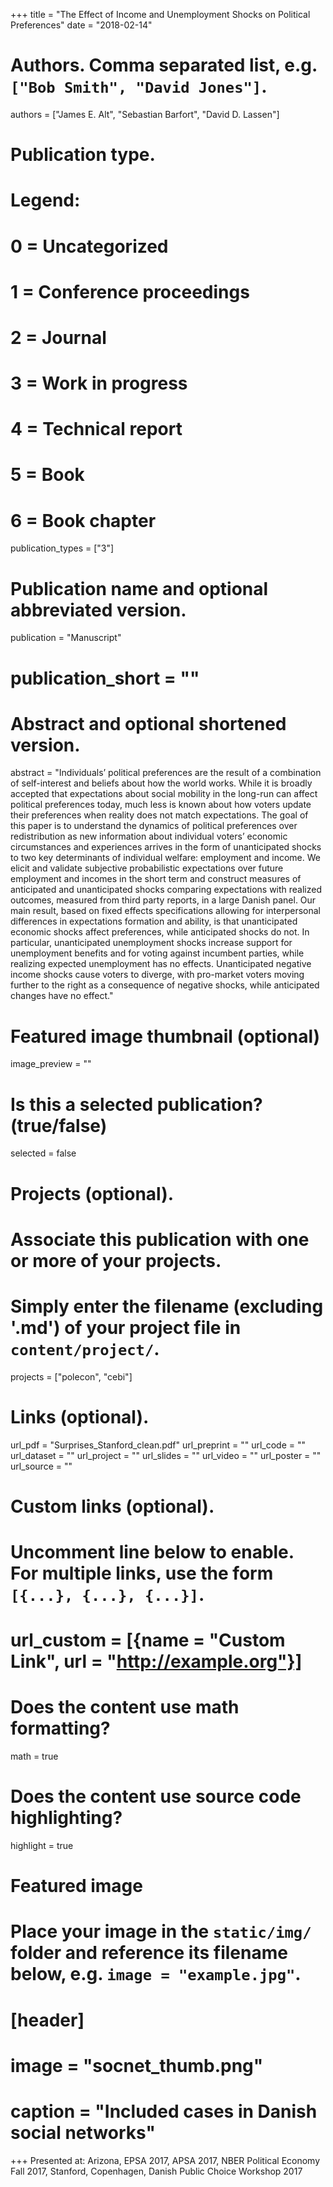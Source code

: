 +++
title = "The Effect of Income and Unemployment Shocks on Political Preferences"
date = "2018-02-14"

# Authors. Comma separated list, e.g. `["Bob Smith", "David Jones"]`.
authors = ["James E. Alt", "Sebastian Barfort", "David D. Lassen"]

# Publication type.
# Legend:
# 0 = Uncategorized
# 1 = Conference proceedings
# 2 = Journal
# 3 = Work in progress
# 4 = Technical report
# 5 = Book
# 6 = Book chapter
publication_types = ["3"]

# Publication name and optional abbreviated version.
publication = "Manuscript"
# publication_short = ""

# Abstract and optional shortened version.
abstract = "Individuals’ political preferences are the result of a combination of self-interest and beliefs about how the world works. While it is broadly accepted that expectations about social mobility in the long-run can affect political preferences today, much less is known about how voters update their preferences when reality does not match expectations. The goal of this paper is to understand the dynamics of political preferences over redistribution as new information about individual voters’ economic circumstances and experiences arrives in the form of unanticipated shocks to two key determinants of individual welfare: employment and income. We elicit and validate subjective probabilistic expectations over future employment and incomes in the short term and construct measures of anticipated and unanticipated shocks comparing expectations with realized outcomes, measured from third party reports, in a large Danish panel. Our main result, based on fixed effects specifications allowing for interpersonal differences in expectations formation and ability, is that unanticipated economic shocks affect preferences, while anticipated shocks do not. In particular, unanticipated unemployment shocks increase support for unemployment benefits and for voting against incumbent parties, while realizing expected unemployment has no effects. Unanticipated negative income shocks cause voters to diverge, with pro-market voters moving further to the right as a consequence of negative shocks, while anticipated changes have no effect."

# Featured image thumbnail (optional)
image_preview = ""

# Is this a selected publication? (true/false)
selected = false

# Projects (optional).
#   Associate this publication with one or more of your projects.
#   Simply enter the filename (excluding '.md') of your project file in `content/project/`.
projects = ["polecon", "cebi"]

# Links (optional).
url_pdf = "Surprises_Stanford_clean.pdf"
url_preprint = ""
url_code = ""
url_dataset = ""
url_project = ""
url_slides = ""
url_video = ""
url_poster = ""
url_source = ""

# Custom links (optional).
#   Uncomment line below to enable. For multiple links, use the form `[{...}, {...}, {...}]`.
# url_custom = [{name = "Custom Link", url = "http://example.org"}]

# Does the content use math formatting?
math = true

# Does the content use source code highlighting?
highlight = true

# Featured image
# Place your image in the `static/img/` folder and reference its filename below, e.g. `image = "example.jpg"`.
# [header]
# image = "socnet_thumb.png"
# caption = "Included cases in Danish social networks"

+++
Presented at: Arizona, EPSA 2017, APSA 2017, NBER Political Economy Fall 2017, Stanford, Copenhagen, Danish Public Choice Workshop 2017
